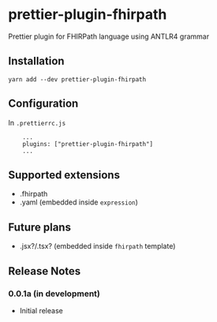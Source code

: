 # prettier-plugin-fhirpath

Prettier plugin for FHIRPath language using ANTLR4 grammar

## Installation

```
yarn add --dev prettier-plugin-fhirpath
```

## Configuration

In `.prettierrc.js`
```
    ...
    plugins: ["prettier-plugin-fhirpath"]
    ...
```


## Supported extensions

- .fhirpath
- .yaml (embedded inside `expression`)


## Future plans
- .jsx?/.tsx? (embedded inside `fhirpath` template)


## Release Notes

### 0.0.1a (in development)

- Initial release

